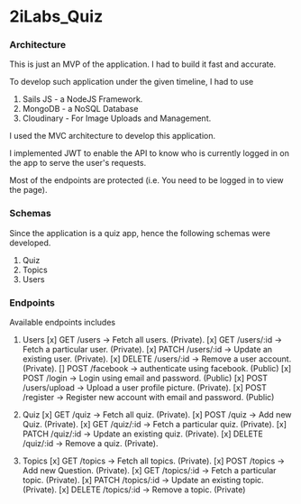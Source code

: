 # 2iLabs_Quiz

### Architecture
This is just an MVP of the application. I had to build it fast and accurate.

To develop such application under the given timeline, I had to use 
1. Sails JS - a NodeJS Framework.
2. MongoDB - a NoSQL Database
3. Cloudinary - For Image Uploads and Management.

I used the MVC architecture to develop this application. 

I implemented JWT to enable the API to know who is currently logged in on the app to serve the user's requests.

Most of the endpoints are protected (i.e. You need to be logged in to view the page).

### Schemas
Since the application is a quiz app, hence the following schemas were developed.
1. Quiz
2. Topics
3. Users

### Endpoints
Available endpoints includes
1. Users
[x] GET /users -> Fetch all users. (Private).
[x] GET /users/:id -> Fetch a particular user. (Private).
[x] PATCH /users/:id -> Update an existing user. (Private).
[x] DELETE /users/:id -> Remove a user account. (Private).
[] POST /facebook -> authenticate using facebook. (Public)
[x] POST /login -> Login using email and password. (Public)
[x] POST /users/upload -> Upload a user profile picture. (Private).
[x] POST /register -> Register new account with email and password. (Public)

2. Quiz
[x] GET /quiz -> Fetch all quiz. (Private).
[x] POST /quiz -> Add new Quiz. (Private).
[x] GET /quiz/:id -> Fetch a particular quiz. (Private).
[x] PATCH /quiz/:id -> Update an existing quiz. (Private).
[x] DELETE /quiz/:id -> Remove a quiz. (Private).

3. Topics
[x] GET /topics -> Fetch all topics. (Private).
[x] POST /topics -> Add new Question. (Private).
[x] GET /topics/:id -> Fetch a particular topic. (Private).
[x] PATCH /topics/:id -> Update an existing topic. (Private).
[x] DELETE /topics/:id -> Remove a topic. (Private)
